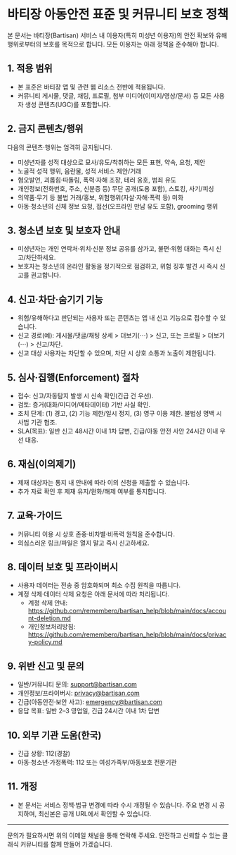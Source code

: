 # 바티장 아동안전 표준 및 커뮤니티 보호 정책

본 문서는 바티장(Bartisan) 서비스 내 이용자(특히 미성년 이용자)의 안전 확보와
유해 행위로부터의 보호를 목적으로 합니다. 모든 이용자는 아래 정책을 준수해야
합니다.

## 1. 적용 범위

- 본 표준은 바티장 앱 및 관련 웹 리소스 전반에 적용됩니다.
- 커뮤니티 게시물, 댓글, 채팅, 프로필, 첨부 미디어(이미지/영상/문서) 등 모든
  사용자 생성 콘텐츠(UGC)를 포함합니다.

## 2. 금지 콘텐츠/행위

다음의 콘텐츠·행위는 엄격히 금지됩니다.

- 미성년자를 성적 대상으로 묘사/유도/착취하는 모든 표현, 약속, 요청, 제안
- 노골적 성적 행위, 음란물, 성적 서비스 제안/거래
- 혐오발언, 괴롭힘·따돌림, 폭력·자해 조장, 테러 옹호, 범죄 유도
- 개인정보(전화번호, 주소, 신분증 등) 무단 공개(도용 포함), 스토킹, 사기/피싱
- 의약품·무기 등 불법 거래/홍보, 위험행위(자살·자해·폭력 등) 미화
- 아동·청소년의 신체 정보 요청, 접선(오프라인 만남 유도 포함), grooming 행위

## 3. 청소년 보호 및 보호자 안내

- 미성년자는 개인 연락처·위치·신분 정보 공유를 삼가고, 불편·위험 대화는 즉시
  신고/차단하세요.
- 보호자는 청소년의 온라인 활동을 정기적으로 점검하고, 위험 징후 발견 시 즉시
  신고를 권고합니다.

## 4. 신고·차단·숨기기 기능

- 위험/유해하다고 판단되는 사용자 또는 콘텐츠는 앱 내 신고 기능으로 접수할 수
  있습니다.
- 신고 경로(예): 게시물/댓글/채팅 상세 > 더보기(⋯) > 신고, 또는 프로필 >
  더보기(⋯) > 신고/차단.
- 신고 대상 사용자는 차단할 수 있으며, 차단 시 상호 소통과 노출이 제한됩니다.

## 5. 심사·집행(Enforcement) 절차

- 접수: 신고/자동탐지 발생 시 신속 확인(긴급 건 우선).
- 검토: 증거(대화/미디어/메타데이터) 기반 사실 확인.
- 조치 단계: (1) 경고, (2) 기능 제한/일시 정지, (3) 영구 이용 제한. 불법성 명백
  시 사법 기관 협조.
- SLA(목표): 일반 신고 48시간 이내 1차 답변, 긴급/아동 안전 사안 24시간 이내
  우선 대응.

## 6. 재심(이의제기)

- 제재 대상자는 통지 내 안내에 따라 이의 신청을 제출할 수 있습니다.
- 추가 자료 확인 후 제재 유지/완화/해제 여부를 통지합니다.

## 7. 교육·가이드

- 커뮤니티 이용 시 상호 존중·비차별·비폭력 원칙을 준수합니다.
- 의심스러운 링크/파일은 열지 말고 즉시 신고하세요.

## 8. 데이터 보호 및 프라이버시

- 사용자 데이터는 전송 중 암호화되며 최소 수집 원칙을 따릅니다.
- 계정 삭제·데이터 삭제 요청은 아래 문서에 따라 처리됩니다.
  - 계정 삭제 안내:
    https://github.com/remembero/bartisan_help/blob/main/docs/account-deletion.md
  - 개인정보처리방침:
    https://github.com/remembero/bartisan_help/blob/main/docs/privacy-policy.md

## 9. 위반 신고 및 문의

- 일반/커뮤니티 문의: support@bartisan.com
- 개인정보/프라이버시: privacy@bartisan.com
- 긴급(아동안전·보안 사고): emergency@bartisan.com
- 응답 목표: 일반 2–3 영업일, 긴급 24시간 이내 1차 답변

## 10. 외부 기관 도움(한국)

- 긴급 상황: 112(경찰)
- 아동·청소년·가정폭력: 112 또는 여성가족부/아동보호 전문기관

## 11. 개정

- 본 문서는 서비스 정책·법규 변경에 따라 수시 개정될 수 있습니다. 주요 변경 시
  공지하며, 최신본은 공개 URL에서 확인할 수 있습니다.

---

문의가 필요하시면 위의 이메일 채널을 통해 연락해 주세요. 안전하고 신뢰할 수 있는
클래식 커뮤니티를 함께 만들어 가겠습니다.
